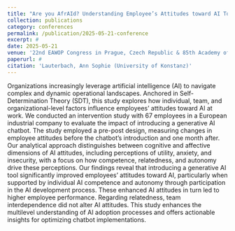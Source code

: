 ```yaml
---
title: "Are you AfrAId? Understanding Employee’s Attitudes toward AI Tools at Work"
collection: publications
category: conferences
permalink: /publication/2025-05-21-conference
excerpt: #
date: 2025-05-21
venue: '22nd EAWOP Congress in Prague, Czech Republic & 85th Academy of Management Annual Meeting in Copenhagen, Denmark'
paperurl: #
citation: 'Lauterbach, Ann Sophie (University of Konstanz)'
---
```


Organizations increasingly leverage artificial intelligence (AI) to navigate complex and dynamic operational landscapes. Anchored in Self-Determination Theory (SDT), this study explores how individual, team, and organizational-level factors influence employees’ attitudes toward AI at work. We conducted an intervention study with 67 employees in a European industrial company to evaluate the impact of introducing a generative AI chatbot. The study employed a pre-post design, measuring changes in employee attitudes before the chatbot’s introduction and one month after. Our analytical approach distinguishes between cognitive and affective dimensions of AI attitudes, including perceptions of utility, anxiety, and insecurity, with a focus on how competence, relatedness, and autonomy drive these perceptions. Our findings reveal that introducing a generative AI tool significantly improved employees’ attitudes toward AI, particularly when supported by individual AI competence and autonomy through participation in the AI development process. These enhanced AI attitudes in turn led to higher employee performance. Regarding relatedness, team interdependence did not alter AI attitudes. This study enhances the multilevel understanding of AI adoption processes and offers actionable insights for optimizing chatbot implementations.
